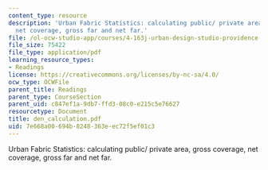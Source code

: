 ```yaml
---
content_type: resource
description: 'Urban Fabric Statistics: calculating public/ private area, gross coverage,
  net coverage, gross far and net far.'
file: /ol-ocw-studio-app/courses/4-163j-urban-design-studio-providence-spring-2005/7e668a00694b8248363eec72f5ef01c3_den_calculation.pdf
file_size: 75422
file_type: application/pdf
learning_resource_types:
- Readings
license: https://creativecommons.org/licenses/by-nc-sa/4.0/
ocw_type: OCWFile
parent_title: Readings
parent_type: CourseSection
parent_uid: c847ef1a-9db7-ffd3-08c0-e215c5e76627
resourcetype: Document
title: den_calculation.pdf
uid: 7e668a00-694b-8248-363e-ec72f5ef01c3
---
```

Urban Fabric Statistics: calculating public/ private area, gross coverage, net coverage, gross far and net far.